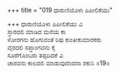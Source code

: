 +++
title = "019 ಧಾರುಣಿಯೊಳು ಪಿಪೀಲಿಕೆಯು"

+++
ಧಾರುಣಿಯೊಳು ಪಿಪೀಲಿಕೆಯು ವಿ  
ಸ್ತಾರದಲಿ ಮಾಡಿದ ಮನೆಯ ಕಾ  
ಳೋರಗನು ಹೊಗುವಂತೆ ರಿಪು ಕುಂತೀಕುಮಾರಕರು   
ವೈರದಲಿ ಸಪ್ತಾಂಗವನು ಕೈ  
ಸೂರೆಗೊಂಬರು ತಪ್ಪದಿದಕೆ ವಿ  
ಚಾರವನು ಕಾಲದಲಿ ಮಾಡುವುದೆಂದನಾ ಶಕುನಿ     ॥19॥